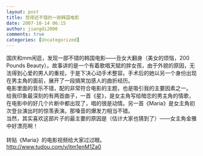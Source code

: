 ```yaml
---
layout: post
title: 觉得还不错的一部韩国电影
date: 2007-10-14 06:15
author: jiangdi2000
comments: true
categories: [Uncategorized]
---
```

<div id="msgcns!C840C88DA912213B!1005" class="bvMsg"><div>国庆和mm闲逛，发现一部不错的韩国电影——丑女大翻身（美女的烦恼，200 Pounds Beauty）。故事讲的是一个有着歌唱天赋的胖女孩，由于外貌的原因，无法得到心爱的男人的重视，于是下决心动手术整容。手术后的她以另一个身份出现在男主角的面前，展开了一段搞笑加感人的曲折经历。</div>
<div>电影里面的音乐不错，配的非常符合电影的主题，也是吸引我的主要因素之一。</div>
<div>给我印象最深刻的有两首曲子，一首《星》，是女主角写给暗恋的男主角的情歌，在电影中的好几个片断中都出现了，唱的很是动情。另一首《Maria》是女主角初次登台演出时的惊羡表演。那嗓音的爆发力相当不错。</div>
<div>当然，其实喜欢这部片子的最主要的原因是（估计大家也猜到了）——女主角金雅中好漂亮啊！</div>
<div> </div>
<div>转贴《Maria》的电影视频给大家过过眼。</div><a href="http://www.tudou.com/v/itm1enM1Za0">http://www.tudou.com/v/itm1enM1Za0</a> 
<div></div>
<div> </div></div>
